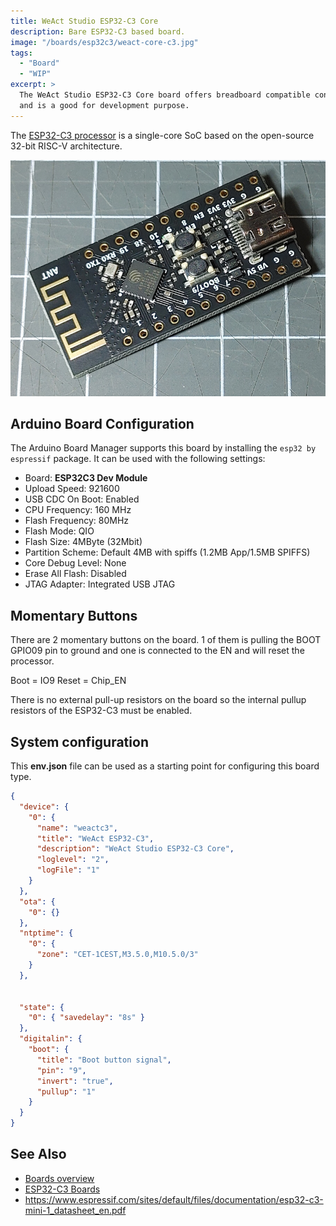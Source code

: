 ```yaml
---
title: WeAct Studio ESP32-C3 Core
description: Bare ESP32-C3 based board.
image: "/boards/esp32c3/weact-core-c3.jpg"
tags:
  - "Board"
  - "WIP"
excerpt: >
  The WeAct Studio ESP32-C3 Core board offers breadboard compatible connectors
  and is a good for development purpose.
---
```


The [ESP32-C3 processor](index.md) is a single-core SoC based on the open-source 32-bit RISC-V architecture.

![WeAct Studio ESP32-C3 Core](weact-core-c3.jpg)


## Arduino Board Configuration

The Arduino Board Manager supports this board by installing the `esp32 by espressif` package.  It can be used with the
following settings:

* Board: **ESP32C3 Dev Module**
* Upload Speed: 921600
* USB CDC On Boot: Enabled
* CPU Frequency: 160 MHz
* Flash Frequency: 80MHz
* Flash Mode: QIO
* Flash Size: 4MByte (32Mbit)
* Partition Scheme: Default 4MB with spiffs (1.2MB App/1.5MB SPIFFS)
* Core Debug Level: None
* Erase All Flash: Disabled
* JTAG Adapter: Integrated USB JTAG


## Momentary Buttons

There are 2 momentary buttons on the board.
1 of them is pulling the BOOT GPIO09 pin to ground and one is connected to the EN and will reset the processor.


Boot = IO9
Reset = Chip_EN

There is no external pull-up resistors on the board so the internal pullup resistors of the ESP32-C3 must be enabled.


## System configuration

This **env.json** file can be used as a starting point for configuring this board type.

```json
{
  "device": {
    "0": {
      "name": "weactc3",
      "title": "WeAct ESP32-C3",
      "description": "WeAct Studio ESP32-C3 Core",
      "loglevel": "2",
      "logFile": "1"
    }
  },
  "ota": {
    "0": {}
  },
  "ntptime": {
    "0": {
      "zone": "CET-1CEST,M3.5.0,M10.5.0/3"
    }
  },


  "state": {
    "0": { "savedelay": "8s" }
  },
  "digitalin": {
    "boot": {
      "title": "Boot button signal",
      "pin": "9",
      "invert": "true",
      "pullup": "1"
    }
  }
}
```

## See Also

* [Boards overview](/boards/index.md)
* [ESP32-C3 Boards](/boards/esp32c3/index.md)
* <https://www.espressif.com/sites/default/files/documentation/esp32-c3-mini-1_datasheet_en.pdf>

